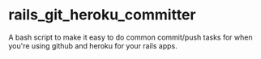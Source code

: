 rails_git_heroku_committer
==========================

A bash script to make it easy to do common commit/push tasks for when you're using github and heroku for your rails apps.
